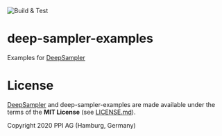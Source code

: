 ![Build & Test](https://github.com/ppi-ag/deep-sampler-examples/workflows/Build%20&%20Test/badge.svg)
# deep-sampler-examples
Examples for [DeepSampler](https://github.com/ppi-ag/deep-sampler)

# License
[DeepSampler](https://github.com/ppi-ag/deep-sampler) and deep-sampler-examples are made available under the terms of the __MIT License__ (see [LICENSE.md](./LICENSE.md)).

Copyright 2020 PPI AG (Hamburg, Germany)
